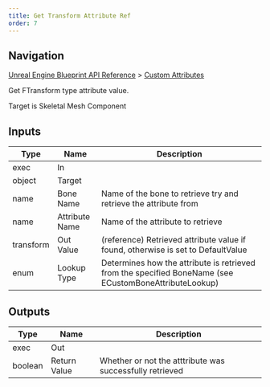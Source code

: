 ```yaml
---
title: Get Transform Attribute Ref
order: 7
---
```

## Navigation

[Unreal Engine Blueprint API Reference](https://dev.epicgames.com/documentation/en-us/unreal-engine/BlueprintAPI) > [Custom Attributes](https://dev.epicgames.com/documentation/en-us/unreal-engine/BlueprintAPI/CustomAttributes)

Get FTransform type attribute value.

Target is Skeletal Mesh Component

## Inputs

| Type | Name | Description |
| --- | --- | --- |
| exec | In |  |
| object | Target |  |
| name | Bone Name | Name of the bone to retrieve try and retrieve the attribute from |
| name | Attribute Name | Name of the attribute to retrieve |
| transform | Out Value | (reference) Retrieved attribute value if found, otherwise is set to DefaultValue |
| enum | Lookup Type | Determines how the attribute is retrieved from the specified BoneName (see ECustomBoneAttributeLookup) |

## Outputs

| Type | Name | Description |
| --- | --- | --- |
| exec | Out |  |
| boolean | Return Value | Whether or not the atttribute was successfully retrieved |
